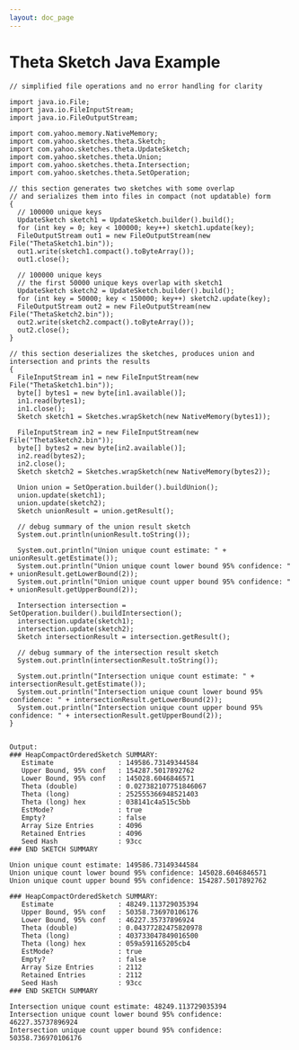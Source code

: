 ```yaml
---
layout: doc_page
---
```


# Theta Sketch Java Example

    // simplified file operations and no error handling for clarity

    import java.io.File;
    import java.io.FileInputStream;
    import java.io.FileOutputStream;

    import com.yahoo.memory.NativeMemory;
    import com.yahoo.sketches.theta.Sketch;
    import com.yahoo.sketches.theta.UpdateSketch;
    import com.yahoo.sketches.theta.Union;
    import com.yahoo.sketches.theta.Intersection;
    import com.yahoo.sketches.theta.SetOperation;

    // this section generates two sketches with some overlap
    // and serializes them into files in compact (not updatable) form
    {
      // 100000 unique keys
      UpdateSketch sketch1 = UpdateSketch.builder().build();
      for (int key = 0; key < 100000; key++) sketch1.update(key);
      FileOutputStream out1 = new FileOutputStream(new File("ThetaSketch1.bin"));
      out1.write(sketch1.compact().toByteArray());
      out1.close();

      // 100000 unique keys
      // the first 50000 unique keys overlap with sketch1
      UpdateSketch sketch2 = UpdateSketch.builder().build();
      for (int key = 50000; key < 150000; key++) sketch2.update(key);
      FileOutputStream out2 = new FileOutputStream(new File("ThetaSketch2.bin"));
      out2.write(sketch2.compact().toByteArray());
      out2.close();
    }

    // this section deserializes the sketches, produces union and intersection and prints the results
    {
      FileInputStream in1 = new FileInputStream(new File("ThetaSketch1.bin"));
      byte[] bytes1 = new byte[in1.available()];
      in1.read(bytes1);
      in1.close();
      Sketch sketch1 = Sketches.wrapSketch(new NativeMemory(bytes1));

      FileInputStream in2 = new FileInputStream(new File("ThetaSketch2.bin"));
      byte[] bytes2 = new byte[in2.available()];
      in2.read(bytes2);
      in2.close();
      Sketch sketch2 = Sketches.wrapSketch(new NativeMemory(bytes2));

      Union union = SetOperation.builder().buildUnion();
      union.update(sketch1);
      union.update(sketch2);
      Sketch unionResult = union.getResult();

      // debug summary of the union result sketch
      System.out.println(unionResult.toString());

      System.out.println("Union unique count estimate: " + unionResult.getEstimate());
      System.out.println("Union unique count lower bound 95% confidence: " + unionResult.getLowerBound(2));
      System.out.println("Union unique count upper bound 95% confidence: " + unionResult.getUpperBound(2));

      Intersection intersection = SetOperation.builder().buildIntersection();
      intersection.update(sketch1);
      intersection.update(sketch2);
      Sketch intersectionResult = intersection.getResult();

      // debug summary of the intersection result sketch
      System.out.println(intersectionResult.toString());

      System.out.println("Intersection unique count estimate: " + intersectionResult.getEstimate());
      System.out.println("Intersection unique count lower bound 95% confidence: " + intersectionResult.getLowerBound(2));
      System.out.println("Intersection unique count upper bound 95% confidence: " + intersectionResult.getUpperBound(2));
    }


    Output:
    ### HeapCompactOrderedSketch SUMMARY: 
       Estimate                : 149586.73149344584
       Upper Bound, 95% conf   : 154287.5017892762
       Lower Bound, 95% conf   : 145028.6046846571
       Theta (double)          : 0.027382107751846067
       Theta (long)            : 252555366948521403
       Theta (long) hex        : 038141c4a515c5bb
       EstMode?                : true
       Empty?                  : false
       Array Size Entries      : 4096
       Retained Entries        : 4096
       Seed Hash               : 93cc
    ### END SKETCH SUMMARY

    Union unique count estimate: 149586.73149344584
    Union unique count lower bound 95% confidence: 145028.6046846571
    Union unique count upper bound 95% confidence: 154287.5017892762

    ### HeapCompactOrderedSketch SUMMARY: 
       Estimate                : 48249.113729035394
       Upper Bound, 95% conf   : 50358.736970106176
       Lower Bound, 95% conf   : 46227.35737896924
       Theta (double)          : 0.04377282475820978
       Theta (long)            : 403733047849016500
       Theta (long) hex        : 059a591165205cb4
       EstMode?                : true
       Empty?                  : false
       Array Size Entries      : 2112
       Retained Entries        : 2112
       Seed Hash               : 93cc
    ### END SKETCH SUMMARY

    Intersection unique count estimate: 48249.113729035394
    Intersection unique count lower bound 95% confidence: 46227.35737896924
    Intersection unique count upper bound 95% confidence: 50358.736970106176
